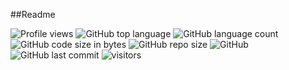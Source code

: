##Readme

![Profile views](https://gpvc.arturio.dev/antimx) ![GitHub top language](https://img.shields.io/github/languages/top/antimx/README) ![GitHub language count](https://img.shields.io/github/languages/count/antimx/README)
![GitHub code size in bytes](https://img.shields.io/github/languages/code-size/antimx/README)
![GitHub repo size](https://img.shields.io/github/repo-size/BEPb/README) ![GitHub](https://img.shields.io/github/license/antimx/README) ![GitHub last commit](https://img.shields.io/github/last-commit/BEPb/README)
<img src="https://visitor-badge.laobi.icu/badge?page_id=BEPb.README" alt="visitors"/>
</p>


